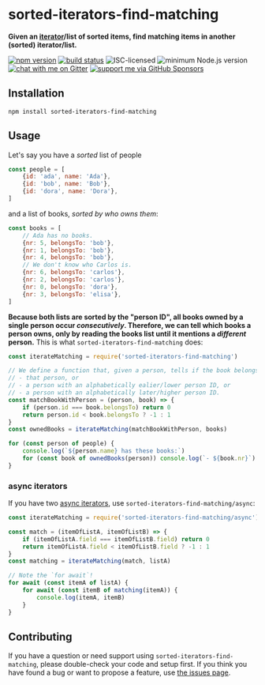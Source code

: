 # sorted-iterators-find-matching

**Given an [iterator](https://developer.mozilla.org/en-US/docs/Web/JavaScript/Reference/Iteration_protocols)/list of sorted items, find matching items in another (sorted) iterator/list.**

[![npm version](https://img.shields.io/npm/v/sorted-iterators-find-matching.svg)](https://www.npmjs.com/package/sorted-iterators-find-matching)
[![build status](https://api.travis-ci.org/derhuerst/sorted-iterators-find-matching.svg?branch=master)](https://travis-ci.org/derhuerst/sorted-iterators-find-matching)
![ISC-licensed](https://img.shields.io/github/license/derhuerst/sorted-iterators-find-matching.svg)
![minimum Node.js version](https://img.shields.io/node/v/sorted-iterators-find-matching.svg)
[![chat with me on Gitter](https://img.shields.io/badge/chat%20with%20me-on%20gitter-512e92.svg)](https://gitter.im/derhuerst)
[![support me via GitHub Sponsors](https://img.shields.io/badge/support%20me-donate-fa7664.svg)](https://github.com/sponsors/derhuerst)


## Installation

```shell
npm install sorted-iterators-find-matching
```


## Usage

Let's say you have a *sorted* list of people

```js
const people = [
	{id: 'ada', name: 'Ada'},
	{id: 'bob', name: 'Bob'},
	{id: 'dora', name: 'Dora'},
]
```

and a list of books, *sorted by who owns them*:

```js
const books = [
	// Ada has no books.
	{nr: 5, belongsTo: 'bob'},
	{nr: 1, belongsTo: 'bob'},
	{nr: 4, belongsTo: 'bob'},
	// We don't know who Carlos is.
	{nr: 6, belongsTo: 'carlos'},
	{nr: 2, belongsTo: 'carlos'},
	{nr: 0, belongsTo: 'dora'},
	{nr: 3, belongsTo: 'elisa'},
]
```

**Because both lists are sorted by the "person ID", all books owned by a single person occur *consecutively*. Therefore, we can tell which books a person owns, only by reading the books list until it mentions a *different* person.** This is what `sorted-iterators-find-matching` does:

```js
const iterateMatching = require('sorted-iterators-find-matching')

// We define a function that, given a person, tells if the book belongs to
// - that person, or
// - a person with an alphabetically ealier/lower person ID, or
// - a person with an alphabetically later/higher person ID.
const matchBookWithPerson = (person, book) => {
	if (person.id === book.belongsTo) return 0
	return person.id < book.belongsTo ? -1 : 1
}
const ownedBooks = iterateMatching(matchBookWithPerson, books)

for (const person of people) {
	console.log(`${person.name} has these books:`)
	for (const book of ownedBooks(person)) console.log(`- ${book.nr}`)
}
```

### async iterators

If you have two [async iterators](https://developer.mozilla.org/en-US/docs/Web/JavaScript/Reference/Global_Objects/Symbol/asyncIterator), use `sorted-iterators-find-matching/async`:

```js
const iterateMatching = require('sorted-iterators-find-matching/async')

const match = (itemOfListA, itemOfListB) => {
	if (itemOfListA.field === itemOfListB.field) return 0
	return itemOfListA.field < itemOfListB.field ? -1 : 1
}
const matching = iterateMatching(match, listA)

// Note the `for await`!
for await (const itemA of listA) {
	for await (const itemB of matching(itemA)) {
		console.log(itemA, itemB)
	}
}
```


## Contributing

If you have a question or need support using `sorted-iterators-find-matching`, please double-check your code and setup first. If you think you have found a bug or want to propose a feature, use [the issues page](https://github.com/derhuerst/sorted-iterators-find-matching/issues).
